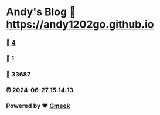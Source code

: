 # Andy's Blog :link: https://andy1202go.github.io 
### :page_facing_up: [4](https://andy1202go.github.io/tag.html) 
### :speech_balloon: 1 
### :hibiscus: 33687 
### :alarm_clock: 2024-06-27 15:14:13 
### Powered by :heart: [Gmeek](https://github.com/Meekdai/Gmeek)
